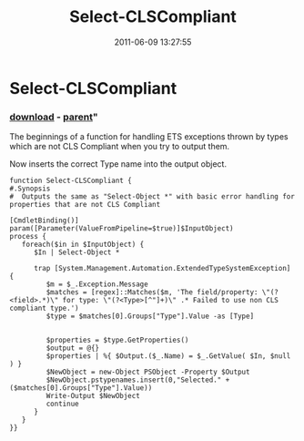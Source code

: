 ﻿---
pid:            2721
parent:         2713
children:       
poster:         Joel Bennett
title:          Select-CLSCompliant
date:           2011-06-09 13:27:55
format:         posh
---

# Select-CLSCompliant

### [download](2721.ps1) - [parent](2713.md)"

The beginnings of a function for handling ETS exceptions thrown by types which are not CLS Compliant when you try to output them.

Now inserts the correct Type name into the output object.

```posh
function Select-CLSCompliant {
#.Synopsis
#  Outputs the same as "Select-Object *" with basic error handling for properties that are not CLS Compliant

[CmdletBinding()]
param([Parameter(ValueFromPipeline=$true)]$InputObject)
process {
   foreach($in in $InputObject) {
      $In | Select-Object *

      trap [System.Management.Automation.ExtendedTypeSystemException] {
         $m = $_.Exception.Message
         $matches = [regex]::Matches($m, 'The field/property: \"(?<field>.*)\" for type: \"(?<Type>[^"]+)\" .* Failed to use non CLS compliant type.')
         $type = $matches[0].Groups["Type"].Value -as [Type]
         
            
         $properties = $type.GetProperties()
         $output = @{}
         $properties | %{ $Output.($_.Name) = $_.GetValue( $In, $null ) }
         $NewObject = new-Object PSObject -Property $Output
         $NewObject.pstypenames.insert(0,"Selected." + ($matches[0].Groups["Type"].Value))
         Write-Output $NewObject
         continue
      }
   }
}}
```
